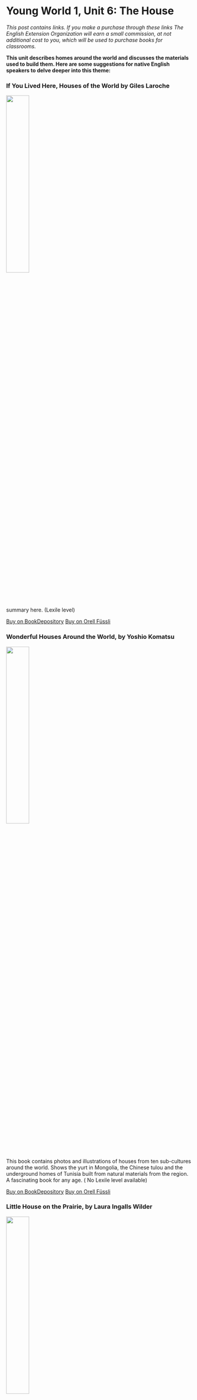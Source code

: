 # Young World 1, Unit 6: The House
*This post contains links. If you make a purchase through these links The English Extension Organization will earn a small commission, at not additional cost to you, which will be used to purchase books for classrooms.*

**This unit describes homes around the world and discusses the materials used to build them.  Here are some suggestions for native English speakers to delve deeper into this theme:**

### If You Lived Here, Houses of the World by Giles Laroche

<img src="https://i.imgur.com/eWdCAYe.png" width="35%" />

 summary here. (Lexile level)

<a href="https://www.bookdepository.com/If-You-Lived-Here-Houses-of-the-World-Giles-Laroche/9780547238920" rel="nofollow"> Buy on BookDepository</a> 
<a href="https://www.orellfuessli.ch/shop/home/artikeldetails/A1016690154" rel="nofollow"> Buy on Orell Füssli</a>

###  Wonderful Houses Around the World, by Yoshio Komatsu

<img src="https://i.imgur.com/3NpCq1z.png" width="35%" />

This book contains photos and illustrations of  houses from ten sub-cultures around the world.  Shows the yurt in Mongolia, the Chinese tulou and the underground homes of Tunisia built from natural materials from the region.  A fascinating book for any age.  ( No Lexile level available)

<a href="https://www.bookdepository.com/Wonderful-Houses-Around-the-World-Yoshio-Komatsu-Akira-Nishiyama/9780936070346" rel="nofollow"> Buy on BookDepository</a> 
<a href="https://www.orellfuessli.ch/shop/home/artikeldetails/A1002594921" rel="nofollow"> Buy on Orell Füssli</a>



### Little House on the Prairie, by Laura Ingalls Wilder 

<img src="https://i.imgur.com/S2EMoZM.png" width="35%" />

 Historical ficition story of American pioneer life.  The Ingalls family leaves Wisconsin and heads toward Wisconsin where they set up their house on the prairie and  plant, plow, hunt and gather.  The comments about the native Americans are negative but historically accurate for the times which makes for some interesting discussion points. (Lexile level)

<a href="https://www.bookdepository.com/Little-House-on-Prairie-Laura-Ingalls-Wilder/9780064400022?ref=grid-view&qid=1673964359936&sr=1-1" rel="nofollow"> Buy on BookDepository</a> 
<a href="https://www.orellfuessli.ch/shop/home/artikeldetails/A1021757944" rel="nofollow"> Buy on Orell Füssli</a>


## Supplemental Activities

There is no better place than Ballenberg Open-Air Museum which has over 100 different traditional buildings from regions all over Switzerland.  See houses of farmers, craftsmen and labourers, as well as industrial and crafting buildings which are still used for demonstrations.  Listed as a heritage site of national significance, it is a wonderful way to spend a day. 
https://www.ballenberg.ch/en/
<!--stackedit_data:
eyJoaXN0b3J5IjpbLTE3NTU5MTcxNjMsMjA0Nzg3MzAxNSw5OT
UyMDY3MDQsMTE5NTI2Mjc2LC0xMTQ0Mjg2OTgxLC0xMjAxNzE2
MDksMTIzNjYzOTQ0LC0xNjQ2MTQzMzcwLDIxMTY1OTUyMTksLT
g5MTg4NDg5M119
-->